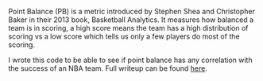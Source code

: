 Point Balance (PB) is a metric introduced by Stephen Shea and Christopher Baker in their 2013 book, Basketball Analytics. It measures how balanced a team is in scoring, a high score means the team has a high distribution of scoring vs a low score which tells us only a few players do most of the scoring.

I wrote this code to be able to see if point balance has any correlation with the success of an NBA team. Full writeup can be found [here].

[here]: https://ckirch8.github.io/2020/10/13/Point-Balance.html

